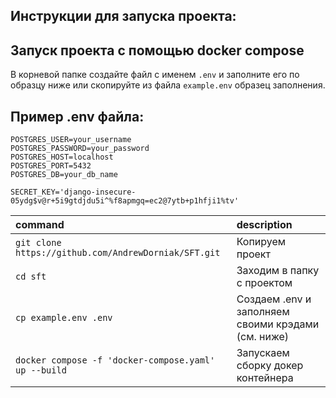 ## Инструкции для запуска проекта:

## Запуск проекта с помощью docker compose
В корневой папке создайте файл с именем  ```.env``` и заполните его по образцу ниже или скопируйте из файла ```example.env``` образец заполнения.

## Пример .env файла:

```
POSTGRES_USER=your_username
POSTGRES_PASSWORD=your_password
POSTGRES_HOST=localhost
POSTGRES_PORT=5432
POSTGRES_DB=your_db_name

SECRET_KEY='django-insecure-05ydg$v@r+5i9gtdjdu5i^%f8apmgq=ec2@7ytb+p1hfji1%tv'

```

|    command    | description   |
|:--------------|:--------------|
| ```git clone https://github.com/AndrewDorniak/SFT.git``` |  Копируем проект        |
| ```cd sft```         | Заходим в папку с проектом        |
| ```cp example.env .env``` |  Создаем .env и заполняем своими крэдами (см. ниже)   |
| ```docker compose -f 'docker-compose.yaml' up --build```       | Запускаем сборку докер контейнера   |
